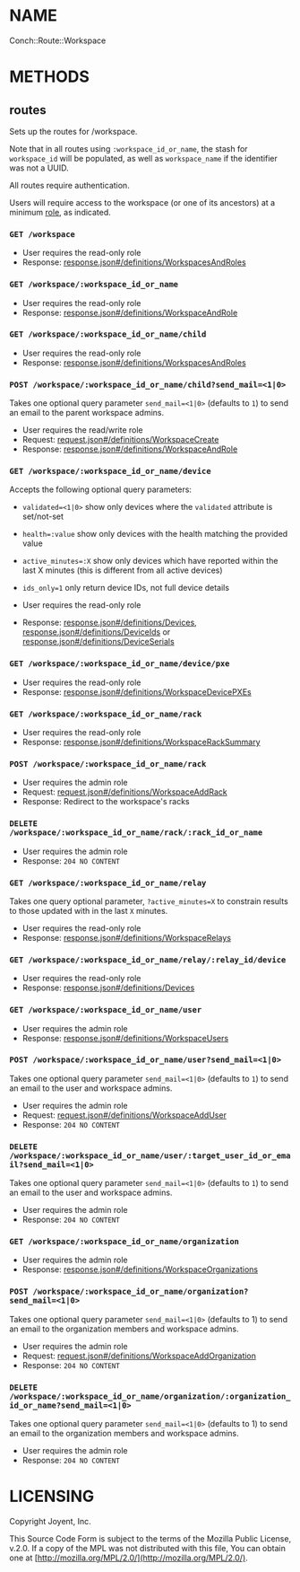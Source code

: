 # NAME

Conch::Route::Workspace

# METHODS

## routes

Sets up the routes for /workspace.

Note that in all routes using `:workspace_id_or_name`, the stash for `workspace_id` will be
populated, as well as `workspace_name` if the identifier was not a UUID.

All routes require authentication.

Users will require access to the workspace (or one of its ancestors) at a minimum
[role](../modules/Conch%3A%3ADB%3A%3AResult%3A%3AUserWorkspaceRole#role), as indicated.

### `GET /workspace`

- User requires the read-only role
- Response: [response.json#/definitions/WorkspacesAndRoles](../json-schema/response.json#/definitions/WorkspacesAndRoles)

### `GET /workspace/:workspace_id_or_name`

- User requires the read-only role
- Response: [response.json#/definitions/WorkspaceAndRole](../json-schema/response.json#/definitions/WorkspaceAndRole)

### `GET /workspace/:workspace_id_or_name/child`

- User requires the read-only role
- Response: [response.json#/definitions/WorkspacesAndRoles](../json-schema/response.json#/definitions/WorkspacesAndRoles)

### `POST /workspace/:workspace_id_or_name/child?send_mail=<1|0>`

Takes one optional query parameter `send_mail=<1|0>` (defaults to `1`) to send
an email to the parent workspace admins.

- User requires the read/write role
- Request: [request.json#/definitions/WorkspaceCreate](../json-schema/request.json#/definitions/WorkspaceCreate)
- Response: [response.json#/definitions/WorkspaceAndRole](../json-schema/response.json#/definitions/WorkspaceAndRole)

### `GET /workspace/:workspace_id_or_name/device`

Accepts the following optional query parameters:

- `validated=<1|0>` show only devices where the `validated` attribute is set/not-set
- `health=:value` show only devices with the health matching the provided value
- `active_minutes=:X` show only devices which have reported within the last X minutes (this is different from all active devices)
- `ids_only=1` only return device IDs, not full device details

- User requires the read-only role
- Response: [response.json#/definitions/Devices](../json-schema/response.json#/definitions/Devices), [response.json#/definitions/DeviceIds](../json-schema/response.json#/definitions/DeviceIds) or [response.json#/definitions/DeviceSerials](../json-schema/response.json#/definitions/DeviceSerials)

### `GET /workspace/:workspace_id_or_name/device/pxe`

- User requires the read-only role
- Response: [response.json#/definitions/WorkspaceDevicePXEs](../json-schema/response.json#/definitions/WorkspaceDevicePXEs)

### `GET /workspace/:workspace_id_or_name/rack`

- User requires the read-only role
- Response: [response.json#/definitions/WorkspaceRackSummary](../json-schema/response.json#/definitions/WorkspaceRackSummary)

### `POST /workspace/:workspace_id_or_name/rack`

- User requires the admin role
- Request: [request.json#/definitions/WorkspaceAddRack](../json-schema/request.json#/definitions/WorkspaceAddRack)
- Response: Redirect to the workspace's racks

### `DELETE /workspace/:workspace_id_or_name/rack/:rack_id_or_name`

- User requires the admin role
- Response: `204 NO CONTENT`

### `GET /workspace/:workspace_id_or_name/relay`

Takes one query optional parameter, `?active_minutes=X` to constrain results to
those updated with in the last `X` minutes.

- User requires the read-only role
- Response: [response.json#/definitions/WorkspaceRelays](../json-schema/response.json#/definitions/WorkspaceRelays)

### `GET /workspace/:workspace_id_or_name/relay/:relay_id/device`

- User requires the read-only role
- Response: [response.json#/definitions/Devices](../json-schema/response.json#/definitions/Devices)

### `GET /workspace/:workspace_id_or_name/user`

- User requires the admin role
- Response: [response.json#/definitions/WorkspaceUsers](../json-schema/response.json#/definitions/WorkspaceUsers)

### `POST /workspace/:workspace_id_or_name/user?send_mail=<1|0>`

Takes one optional query parameter `send_mail=<1|0>` (defaults to `1`) to send
an email to the user and workspace admins.

- User requires the admin role
- Request: [request.json#/definitions/WorkspaceAddUser](../json-schema/request.json#/definitions/WorkspaceAddUser)
- Response: `204 NO CONTENT`

### `DELETE /workspace/:workspace_id_or_name/user/:target_user_id_or_email?send_mail=<1|0>`

Takes one optional query parameter `send_mail=<1|0>` (defaults to `1`) to send
an email to the user and workspace admins.

- User requires the admin role
- Response: `204 NO CONTENT`

### `GET /workspace/:workspace_id_or_name/organization`

- User requires the admin role
- Response: [response.json#/definitions/WorkspaceOrganizations](../json-schema/response.json#/definitions/WorkspaceOrganizations)

### `POST /workspace/:workspace_id_or_name/organization?send_mail=<1|0>`

Takes one optional query parameter `send_mail=<1|0>` (defaults to 1) to send
an email to the organization members and workspace admins.

- User requires the admin role
- Request: [request.json#/definitions/WorkspaceAddOrganization](../json-schema/request.json#/definitions/WorkspaceAddOrganization)
- Response: `204 NO CONTENT`

### `DELETE /workspace/:workspace_id_or_name/organization/:organization_id_or_name?send_mail=<1|0>`

Takes one optional query parameter `send_mail=<1|0>` (defaults to 1) to send
an email to the organization members and workspace admins.

- User requires the admin role
- Response: `204 NO CONTENT`

# LICENSING

Copyright Joyent, Inc.

This Source Code Form is subject to the terms of the Mozilla Public License,
v.2.0. If a copy of the MPL was not distributed with this file, You can obtain
one at [http://mozilla.org/MPL/2.0/](http://mozilla.org/MPL/2.0/).
